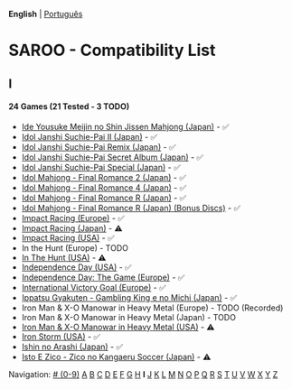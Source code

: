 **English** | [Português](../pt-br/I.md)

# SAROO - Compatibility List

## I

#### 24 Games (21 Tested - 3 TODO)

- [Ide Yousuke Meijin no Shin Jissen Mahjong (Japan)](../../../Regions/Retails/Japan/T-1208G/01/README.md) - :white_check_mark:
- [Idol Janshi Suchie-Pai II (Japan)](../../../Regions/Retails/Japan/T-5705G/01/README.md) - :white_check_mark:
- [Idol Janshi Suchie-Pai Remix (Japan)](../../../Regions/Retails/Japan/T-5704G/01/README.md) - :white_check_mark:
- [Idol Janshi Suchie-Pai Secret Album (Japan)](../../../Regions/Retails/Japan/T-5717G/01/README.md) - :white_check_mark:
- [Idol Janshi Suchie-Pai Special (Japan)](../../../Regions/Retails/Japan/T-5701G/01/README.md) - :white_check_mark:
- [Idol Mahjong - Final Romance 2 (Japan)](../../../Regions/Retails/Japan/T-16702G/01/README.md) - :white_check_mark:
- [Idol Mahjong - Final Romance 4 (Japan)](../../../Regions/Retails/Japan/T-3003G/01/README.md) - :white_check_mark:
- [Idol Mahjong - Final Romance R (Japan)](../../../Regions/Retails/Japan/T-16703G/01/README.md) - :white_check_mark:
- [Idol Mahjong - Final Romance R (Japan) (Bonus Discs)](../../../Regions/Retails/Japan/T-16705G/01/README.md) - :white_check_mark:
- [Impact Racing (Europe)](../../../Regions/Retails/Europe/T-6010H-50/01/README.md) - :white_check_mark:
- [Impact Racing (Japan)](../../../Regions/Retails/Japan/T-7307G/01/README.md) - :warning:
- [Impact Racing (USA)](../../../Regions/Retails/USA/T-8139H/01/README.md) - :white_check_mark:
- In the Hunt (Europe) - TODO
- [In The Hunt (USA)](../../../Regions/Retails/USA/T-10001G/01/README.md) - :warning:
- [Independence Day (USA)](../../../Regions/Retails/USA/T-16104H/01/README.md) - :white_check_mark:
- [Independence Day: The Game (Europe)](../../../Regions/Retails/Europe/T-16104H/01/README.md) - :white_check_mark:
- [International Victory Goal (Europe)](../../../Regions/Retails/Europe/MK-81105/01/README.md) - :white_check_mark:
- [Ippatsu Gyakuten - Gambling King e no Michi (Japan)](../../../Regions/Retails/Japan/T-29602G/01/README.md) - :white_check_mark:
- Iron Man & X-O Manowar in Heavy Metal (Europe) - TODO (Recorded)
- Iron Man & X-O Manowar in Heavy Metal (Japan) - TODO
- [Iron Man & X-O Manowar in Heavy Metal (USA)](../../../Regions/Retails/USA/T-8119H/01/README.md) - :warning:
- [Iron Storm (USA)](../../../Regions/Retails/USA/T-12701H/01/README.md) - :white_check_mark:
- [Ishin no Arashi (Japan)](../../../Regions/Retails/Japan/T-7645G/01/README.md) - :white_check_mark:
- [Isto E Zico - Zico no Kangaeru Soccer (Japan)](../../../Regions/Retails/Japan/T-18802G/01/README.md) - :warning:

Navigation:
[# (0-9)](./09.md) [A](./A.md) [B](./B.md) [C](./C.md) [D](./D.md) [E](./E.md) [F](./F.md) [G](./G.md) [H](./H.md) **I** [J](./J.md) [K](./K.md) [L](./L.md) [M](./M.md) [N](./N.md) [O](./O.md) [P](./P.md) [Q](./Q.md) [R](./R.md) [S](./S.md) [T](./T.md) [U](./U.md) [V](./V.md) [W](./W.md) [X](./X.md) [Y](./Y.md) [Z](./Z.md)
